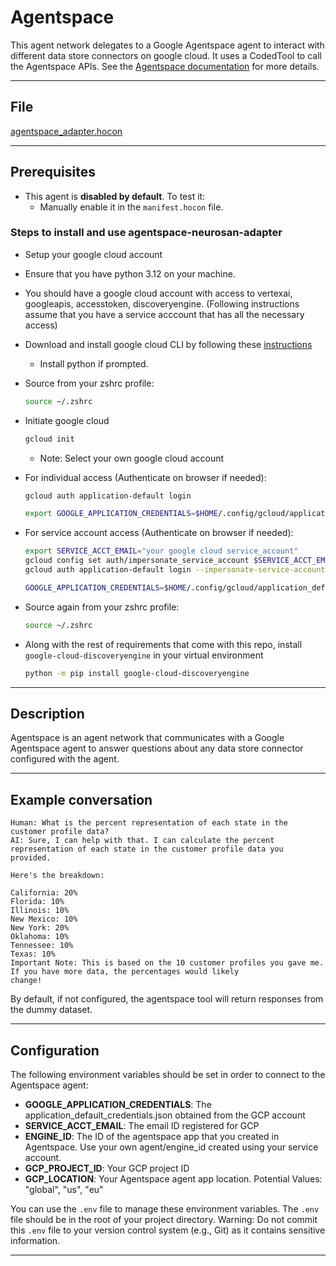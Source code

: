 # Agentspace

This agent network delegates to a Google Agentspace agent to interact with different data store connectors on google cloud.
It uses a CodedTool to call the Agentspace APIs.
See the [Agentspace documentation](https://cloud.google.com/agentspace/agentspace-enterprise/docs/overview) for more details.

---

## File

[agentspace_adapter.hocon](../../registries/agentspace_adapter.hocon)

---

## Prerequisites

- This agent is **disabled by default**. To test it:
  - Manually enable it in the `manifest.hocon` file.

### Steps to install and use agentspace-neurosan-adapter

- Setup your google cloud account
- Ensure that you have python 3.12 on your machine.
- You should have a google cloud account with access to vertexai, googleapis, accesstoken, discoveryengine. (Following
instructions assume that you have a service acccount that has all the necessary access)
- Download and install google cloud CLI by following these [instructions](https://cloud.google.com/sdk/docs/install-sdk)
  - Install python if prompted.
- Source from your zshrc profile:

    ```bash
    source ~/.zshrc
    ```

- Initiate google cloud

    ```bash
    gcloud init
    ```

  - Note: Select your own google cloud account
- For individual access (Authenticate on browser if needed):

    ```bash
    gcloud auth application-default login
    ```

    ```bash
    export GOOGLE_APPLICATION_CREDENTIALS=$HOME/.config/gcloud/application_default_credentials.json
    ```

- For service account access (Authenticate on browser if needed):

    ```bash
    export SERVICE_ACCT_EMAIL="your google cloud service_account"
    gcloud config set auth/impersonate_service_account $SERVICE_ACCT_EMAIL
    gcloud auth application-default login --impersonate-service-account=$SERVICE_ACCT_EMAIL
    ```

    ```bash
    GOOGLE_APPLICATION_CREDENTIALS=$HOME/.config/gcloud/application_default_credentials.json
    ```

- Source again from your zshrc profile:

    ```bash
    source ~/.zshrc
    ```

- Along with the rest of requirements that come with this repo, install `google-cloud-discoveryengine` in your virtual environment

    ```bash
    python -m pip install google-cloud-discoveryengine
    ```

---

## Description

Agentspace is an agent network that communicates with a Google Agentspace agent to answer
questions about any data store connector configured with the agent.

---

## Example conversation

```text
Human: What is the percent representation of each state in the customer profile data?
AI: Sure, I can help with that. I can calculate the percent representation of each state in the customer profile data you
provided.

Here's the breakdown:

California: 20%
Florida: 10%
Illinois: 10%
New Mexico: 10%
New York: 20%
Oklahoma: 10%
Tennessee: 10%
Texas: 10%
Important Note: This is based on the 10 customer profiles you gave me. If you have more data, the percentages would likely
change!
```

By default, if not configured, the agentspace tool will return responses from the dummy dataset.

---

## Configuration

The following environment variables should be set in order to connect to the Agentspace agent:

- **GOOGLE_APPLICATION_CREDENTIALS**: The application_default_credentials.json obtained from the GCP account
- **SERVICE_ACCT_EMAIL**: The email ID registered for GCP
- **ENGINE_ID**: The ID of the agentspace app that you created in Agentspace. Use your own agent/engine_id created using
your service account.  
- **GCP_PROJECT_ID**: Your GCP project ID
- **GCP_LOCATION**: Your Agentspace agent app location. Potential Values: "global", "us", "eu"

You can use the `.env` file to manage these environment variables.
The `.env` file should be in the root of your project directory.
Warning: Do not commit this `.env` file to your version control system (e.g., Git) as it contains sensitive information.

---
